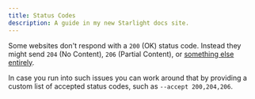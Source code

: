 ```yaml
---
title: Status Codes
description: A guide in my new Starlight docs site.
---
```


Some websites don't respond with a `200` (OK) status code. Instead they might
send `204` (No Content), `206` (Partial Content), or [something else entirely](https://developer.mozilla.org/en-US/docs/Web/HTTP/Status/418).

In case you run into such issues you can work around that by providing a custom
list of accepted status codes, such as `--accept 200,204,206`.
